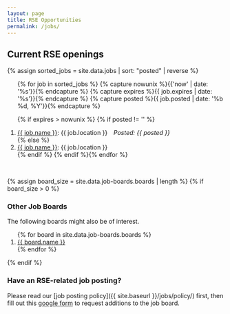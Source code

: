 ```yaml
---
layout: page
title: RSE Opportunities
permalink: /jobs/
---
```


## Current RSE openings

{% assign sorted_jobs = site.data.jobs | sort: "posted" | reverse %}
<ol>{% for job in sorted_jobs %}
{% capture nowunix %}{{'now' | date: '%s'}}{% endcapture %}
{% capture expires %}{{ job.expires | date: '%s'}}{% endcapture %}
{% capture posted %}{{ job.posted | date: '%b %d, %Y'}}{% endcapture %}

{% if expires > nowunix %}
  {% if posted != '' %}
    <li><a href="{{ job.url }}" target="_blank">{{ job.name }}</a>: {{ job.location }}&emsp;<em>Posted:&nbsp;{{ posted }}</em></li>
  {% else %}
    <li><a href="{{ job.url }}" target="_blank">{{ job.name }}</a>: {{ job.location }}</li>
  {% endif %}
{% endif %}{% endfor %}</ol>

<br>

{% assign board_size = site.data.job-boards.boards | length %}
{% if board_size > 0 %}
### Other Job Boards

The following boards might also be of interest.

<ol>{% for board in site.data.job-boards.boards %}
    <li><a href="{{ board.url }}" target="_blank">{{ board.name }}</a></li>
{% endfor %}</ol>
{% endif %}


### Have an RSE-related job posting?  
Please read our [job posting policy]({{ site.baseurl }}/jobs/policy/) first, then fill out this [google form](https://docs.google.com/forms/d/e/1FAIpQLSfYK64R1c0rj-ERldGLxuqedLIbsYPZXj9uBplDRYNmnND10Q/viewform?usp=sf_link) to request additions to the job board.
